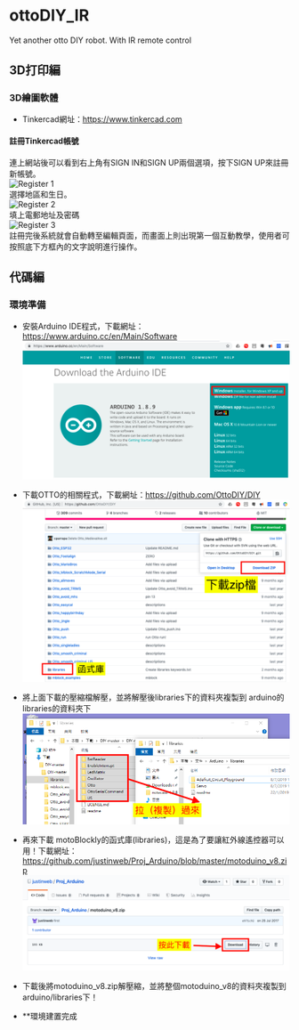 # ottoDIY_IR
Yet another otto DIY robot.  With IR remote control

## 3D打印編 
### 3D繪圖軟體
- Tinkercad網址：https://www.tinkercad.com
#### 註冊Tinkercad帳號  

連上網站後可以看到右上角有SIGN IN和SIGN UP兩個選項，按下SIGN UP來註冊新帳號。  
![Register 1](Reg-1.png)  
選擇地區和生日。  
![Register 2](Reg-2.png)   
填上電郵地址及密碼  
![Register 3](Reg-3.png)   
註冊完後系統就會自動轉至編輯頁面，而畫面上則出現第一個互動教學，使用者可按照底下方框內的文字說明進行操作。




## 代碼編
### 環境準備
- 安裝Arduino IDE程式，下載網址：https://www.arduino.cc/en/Main/Software  
![arduino_download](images/Arduino_download.png)  

- 下載OTTO的相關程式，下載網址：https://github.com/OttoDIY/DIY   
![github_download](images/github_dowbload.png)  

- 將上面下載的壓縮檔解壓，並將解壓後libraries下的資料夾複製到 arduino的libraries的資料夾下
![Copy libraries](images/Copy_libraries.png)

- 再來下載 motoBlockly的函式庫(libraries)，這是為了要讓紅外線遙控器可以用！下載網址：https://github.com/justinweb/Proj_Arduino/blob/master/motoduino_v8.zip  
![motoduino](images/motoduino_download.png)

- 下載後將motoduino_v8.zip解壓縮，並將整個motoduino_v8的資料夾複製到arduino/libraries下！
- **環境建置完成
